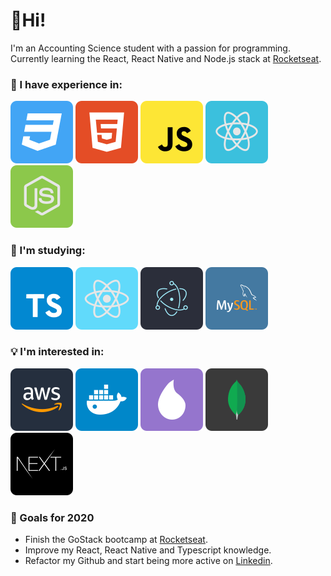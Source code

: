 # 👋Hi!

I'm an Accounting Science student with a passion for programming. 
Currently learning the React, React Native and Node.js stack at [Rocketseat](https://rocketseat.com.br/).

### 🧠 I have experience in:

![css3](https://raw.githubusercontent.com/gabrielkuhn/gabrielkuhn/e76756a0dc18614c2d753604fa9b08787b9a41ae/assets/css3.svg) ![html5](https://raw.githubusercontent.com/gabrielkuhn/gabrielkuhn/e76756a0dc18614c2d753604fa9b08787b9a41ae/assets/html5.svg) ![javascript](https://raw.githubusercontent.com/gabrielkuhn/gabrielkuhn/e76756a0dc18614c2d753604fa9b08787b9a41ae/assets/javascript.svg) ![react](https://raw.githubusercontent.com/gabrielkuhn/gabrielkuhn/e76756a0dc18614c2d753604fa9b08787b9a41ae/assets/reactjs.svg) ![nodeJS](https://raw.githubusercontent.com/gabrielkuhn/gabrielkuhn/e76756a0dc18614c2d753604fa9b08787b9a41ae/assets/node.svg) 

### 📖 I'm studying:
![typescript](https://raw.githubusercontent.com/gabrielkuhn/gabrielkuhn/e76756a0dc18614c2d753604fa9b08787b9a41ae/assets/typescript.svg) ![react-native](https://raw.githubusercontent.com/gabrielkuhn/gabrielkuhn/e76756a0dc18614c2d753604fa9b08787b9a41ae/assets/react-native.svg) ![electron](https://raw.githubusercontent.com/gabrielkuhn/gabrielkuhn/e76756a0dc18614c2d753604fa9b08787b9a41ae/assets/electron.svg) ![mysql](https://raw.githubusercontent.com/gabrielkuhn/gabrielkuhn/e76756a0dc18614c2d753604fa9b08787b9a41ae/assets/mysql.svg) 

### 💡 I'm interested in:

![aws](https://raw.githubusercontent.com/gabrielkuhn/gabrielkuhn/e76756a0dc18614c2d753604fa9b08787b9a41ae/assets/aws.svg) ![docker](https://raw.githubusercontent.com/gabrielkuhn/gabrielkuhn/e76756a0dc18614c2d753604fa9b08787b9a41ae/assets/docker.svg) ![elixir](https://raw.githubusercontent.com/gabrielkuhn/gabrielkuhn/e76756a0dc18614c2d753604fa9b08787b9a41ae/assets/elixir.svg) ![mongodb](https://raw.githubusercontent.com/gabrielkuhn/gabrielkuhn/e76756a0dc18614c2d753604fa9b08787b9a41ae/assets/mongodb.svg) ![nextJS](https://raw.githubusercontent.com/gabrielkuhn/gabrielkuhn/e76756a0dc18614c2d753604fa9b08787b9a41ae/assets/nextjs.svg) 

### 🚩 Goals for 2020

-   Finish the GoStack bootcamp at [Rocketseat](https://rocketseat.com.br/).
-   Improve my React, React Native and Typescript knowledge.
-   Refactor my Github and start being more active on [Linkedin](https://www.linkedin.com/in/gabriel-kuhn-a57425188/).
